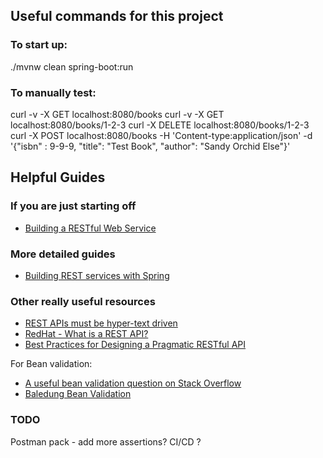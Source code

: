 
## Useful commands for this project

### To start up:
./mvnw clean spring-boot:run

### To manually test:
curl -v -X GET localhost:8080/books
curl -v -X GET localhost:8080/books/1-2-3
curl -X DELETE localhost:8080/books/1-2-3
curl -X POST localhost:8080/books -H 'Content-type:application/json' -d '{"isbn" : 9-9-9, "title": "Test Book", "author": "Sandy Orchid Else"}'

## Helpful Guides

### If you are just starting off
* [Building a RESTful Web Service](https://spring.io/guides/gs/rest-service/)

### More detailed guides
* [Building REST services with Spring](https://spring.io/guides/tutorials/rest/)


### Other really useful resources
* [REST APIs must be hyper-text driven](https://roy.gbiv.com/untangled/2008/rest-apis-must-be-hypertext-driven)
* [RedHat - What is a REST API?](https://www.redhat.com/en/topics/api/what-is-a-rest-api)
* [Best Practices for Designing a Pragmatic RESTful API](https://www.vinaysahni.com/best-practices-for-a-pragmatic-restful-api#advanced-queries)

For Bean validation:
* [A useful bean validation question on Stack Overflow](https://stackoverflow.com/questions/72456958/spring-custom-validator-with-dependencies-on-other-fields)
* [Baledung Bean Validation](https://www.baeldung.com/spring-mvc-custom-validator#custom-class-level-validation)

### TODO

Postman pack - add more assertions?
CI/CD ?
